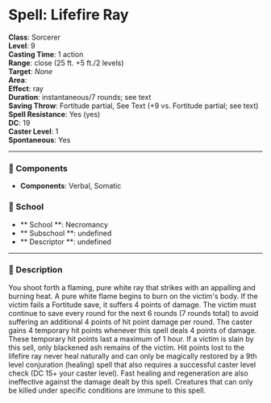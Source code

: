 
# Spell: Lifefire Ray
**Class**: Sorcerer  
**Level**: 9  
**Casting Time**: 1 action  
**Range**: close (25 ft. +5 ft./2 levels)  
**Target**: _None_  
**Area**:   
**Effect**: ray  
**Duration**: instantaneous/7 rounds; see text  
**Saving Throw**: Fortitude partial, See Text (+9 vs. Fortitude partial; see text)  
**Spell Resistance**: Yes (yes)  
**DC**: 19  
**Caster Level**: 1  
**Spontaneous**: Yes

---

### 🔮 Components
- **Components**: Verbal, Somatic

### 🏫 School
- ** School **: Necromancy
- ** Subschool **: undefined
- ** Descriptor **: undefined
---

### 📜 Description
You shoot forth a flaming, pure white ray that strikes with an appalling and burning heat. A pure white flame begins to burn on the victim's body. If the victim fails a Fortitude save, it suffers 4 points of damage. The victim must continue to save every round for the next 6 rounds (7 rounds total) to avoid suffering an additional 4 points of hit point damage per round. The caster gains 4 temporary hit points whenever this spell deals 4 points of damage. These temporary hit points last a maximum of 1 hour. If a victim is slain by this sell, only blackened ash remains of the victim. Hit points lost to the lifefire ray never heal naturally and can only be magically restored by a 9th level conjuration (healing) spell that also requires a successful caster level check (DC 15+ your caster level). Fast healing and regeneration are also ineffective against the damage dealt by this spell. Creatures that can only be killed under specific conditions are immune to this spell.
